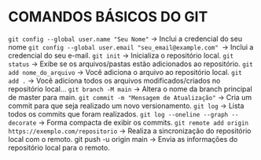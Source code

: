 # COMANDOS BÁSICOS DO GIT
`git config --global user.name "Seu Nome"` -> Inclui a credencial do seu nome
`git config --global user.email "seu_email@example.com" `-> Inclui a credencial do seu e-mail.
`git init` -> Inicializa o repositório local.
`git status` -> Exibe se os arquivos/pastas estão adicionados ao repositório.
`git add nome_do_arquivo` -> Você adiciona o arquivo ao repositório local.
`git add .` -> Você adiciona todos os arquivos modificados/criados no repositório local...
`git branch -M main` -> Altera o nome da branch principal de master para main.
`git commit -m "Mensagem de Atualização"` -> Cria um commit para que seja realizado um novo versionamento.
`git log` -> Lista todos os commits que foram realizados.
`git log --oneline --graph --decorate` -> Forma compacta de exibir os commits.
`git remote add origin https://exemplo.com/repositorio` -> Realiza a sincronização do repositório local com o remoto.
git push -u origin main -> Envia as informações do repositório local para o remoto.